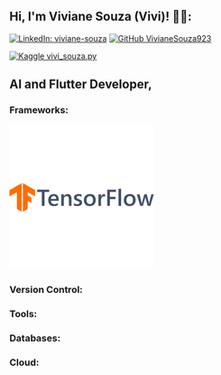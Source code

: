 ## Hi, I'm Viviane Souza (Vivi)! 🧚‍♀️:

[![LinkedIn: viviane-souza](https://img.shields.io/badge/-LinkedIn-blue?style=flat-square&logo=linkedin&logoColor=white&link=https://www.linkedin.com/in/viviane-souza-8672391b0/)](https://www.linkedin.com/in/viviane-souza-8672391b0/)
[![GitHub VivianeSouza923](https://img.shields.io/github/followers/VivianeSouza923?style=social)](https://github.com/VivianeSouza923)

[![Kaggle vivi_souza.py](https://img.shields.io/badge/-Kaggle-20BEFF?style=flat&logo=kaggle&logoColor=white&link=https://www.kaggle.com/morbidvivi)](https://www.kaggle.com/morbidvivi)


## AI and Flutter Developer, 

### Frameworks:

[![tensorflow-original-wordmark.svg](https://github.com/VivianeSouza923/VivianeSouza923/blob/main/tensorflow-original-wordmark.svg)](https://github.com/devicons/devicon/blob/master/icons/tensorflow/tensorflow-original-wordmark.svg)


### Version Control:



### Tools:



### Databases:



### Cloud:


